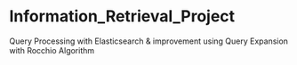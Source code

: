 # Information_Retrieval_Project
Query Processing with Elasticsearch &amp; improvement using Query Expansion with Rocchio Algorithm
